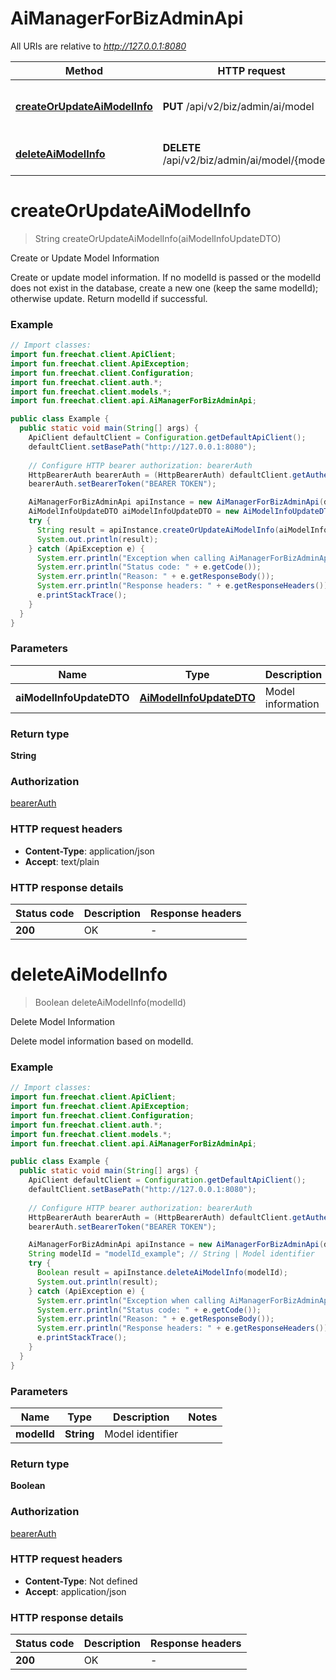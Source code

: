 # AiManagerForBizAdminApi

All URIs are relative to *http://127.0.0.1:8080*

| Method | HTTP request | Description |
|------------- | ------------- | -------------|
| [**createOrUpdateAiModelInfo**](AiManagerForBizAdminApi.md#createOrUpdateAiModelInfo) | **PUT** /api/v2/biz/admin/ai/model | Create or Update Model Information |
| [**deleteAiModelInfo**](AiManagerForBizAdminApi.md#deleteAiModelInfo) | **DELETE** /api/v2/biz/admin/ai/model/{modelId} | Delete Model Information |


<a id="createOrUpdateAiModelInfo"></a>
# **createOrUpdateAiModelInfo**
> String createOrUpdateAiModelInfo(aiModelInfoUpdateDTO)

Create or Update Model Information

Create or update model information. If no modelId is passed or the modelId does not exist in the database, create a new one (keep the same modelId); otherwise update. Return modelId if successful.

### Example
```java
// Import classes:
import fun.freechat.client.ApiClient;
import fun.freechat.client.ApiException;
import fun.freechat.client.Configuration;
import fun.freechat.client.auth.*;
import fun.freechat.client.models.*;
import fun.freechat.client.api.AiManagerForBizAdminApi;

public class Example {
  public static void main(String[] args) {
    ApiClient defaultClient = Configuration.getDefaultApiClient();
    defaultClient.setBasePath("http://127.0.0.1:8080");
    
    // Configure HTTP bearer authorization: bearerAuth
    HttpBearerAuth bearerAuth = (HttpBearerAuth) defaultClient.getAuthentication("bearerAuth");
    bearerAuth.setBearerToken("BEARER TOKEN");

    AiManagerForBizAdminApi apiInstance = new AiManagerForBizAdminApi(defaultClient);
    AiModelInfoUpdateDTO aiModelInfoUpdateDTO = new AiModelInfoUpdateDTO(); // AiModelInfoUpdateDTO | Model information
    try {
      String result = apiInstance.createOrUpdateAiModelInfo(aiModelInfoUpdateDTO);
      System.out.println(result);
    } catch (ApiException e) {
      System.err.println("Exception when calling AiManagerForBizAdminApi#createOrUpdateAiModelInfo");
      System.err.println("Status code: " + e.getCode());
      System.err.println("Reason: " + e.getResponseBody());
      System.err.println("Response headers: " + e.getResponseHeaders());
      e.printStackTrace();
    }
  }
}
```

### Parameters

| Name | Type | Description  | Notes |
|------------- | ------------- | ------------- | -------------|
| **aiModelInfoUpdateDTO** | [**AiModelInfoUpdateDTO**](AiModelInfoUpdateDTO.md)| Model information | |

### Return type

**String**

### Authorization

[bearerAuth](../README.md#bearerAuth)

### HTTP request headers

 - **Content-Type**: application/json
 - **Accept**: text/plain

### HTTP response details
| Status code | Description | Response headers |
|-------------|-------------|------------------|
| **200** | OK |  -  |

<a id="deleteAiModelInfo"></a>
# **deleteAiModelInfo**
> Boolean deleteAiModelInfo(modelId)

Delete Model Information

Delete model information based on modelId.

### Example
```java
// Import classes:
import fun.freechat.client.ApiClient;
import fun.freechat.client.ApiException;
import fun.freechat.client.Configuration;
import fun.freechat.client.auth.*;
import fun.freechat.client.models.*;
import fun.freechat.client.api.AiManagerForBizAdminApi;

public class Example {
  public static void main(String[] args) {
    ApiClient defaultClient = Configuration.getDefaultApiClient();
    defaultClient.setBasePath("http://127.0.0.1:8080");
    
    // Configure HTTP bearer authorization: bearerAuth
    HttpBearerAuth bearerAuth = (HttpBearerAuth) defaultClient.getAuthentication("bearerAuth");
    bearerAuth.setBearerToken("BEARER TOKEN");

    AiManagerForBizAdminApi apiInstance = new AiManagerForBizAdminApi(defaultClient);
    String modelId = "modelId_example"; // String | Model identifier
    try {
      Boolean result = apiInstance.deleteAiModelInfo(modelId);
      System.out.println(result);
    } catch (ApiException e) {
      System.err.println("Exception when calling AiManagerForBizAdminApi#deleteAiModelInfo");
      System.err.println("Status code: " + e.getCode());
      System.err.println("Reason: " + e.getResponseBody());
      System.err.println("Response headers: " + e.getResponseHeaders());
      e.printStackTrace();
    }
  }
}
```

### Parameters

| Name | Type | Description  | Notes |
|------------- | ------------- | ------------- | -------------|
| **modelId** | **String**| Model identifier | |

### Return type

**Boolean**

### Authorization

[bearerAuth](../README.md#bearerAuth)

### HTTP request headers

 - **Content-Type**: Not defined
 - **Accept**: application/json

### HTTP response details
| Status code | Description | Response headers |
|-------------|-------------|------------------|
| **200** | OK |  -  |

